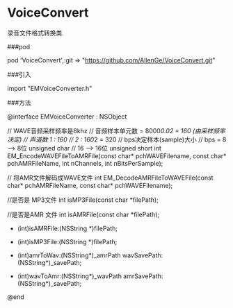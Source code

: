 # VoiceConvert
录音文件格式转换类

###pod

pod 'VoiceConvert',:git => "https://github.com/AllenGe/VoiceConvert.git"

###引入

import "EMVoiceConverter.h"

###方法

@interface EMVoiceConverter : NSObject

// WAVE音频采样频率是8khz
// 音频样本单元数 = 8000*0.02 = 160 (由采样频率决定)
// 声道数 1 : 160
//        2 : 160*2 = 320
// bps决定样本(sample)大小
// bps = 8 --> 8位 unsigned char
//       16 --> 16位 unsigned short
int EM_EncodeWAVEFileToAMRFile(const char* pchWAVEFilename, const char* pchAMRFileName, int nChannels, int nBitsPerSample);

// 将AMR文件解码成WAVE文件
int EM_DecodeAMRFileToWAVEFile(const char* pchAMRFileName, const char* pchWAVEFilename);

//是否是 MP3文件
int isMP3File(const char *filePath);

//是否是AMR 文件
int isAMRFile(const char *filePath);


+ (int)isAMRFile:(NSString *)filePath;

+ (int)isMP3File:(NSString *)filePath;

+ (int)amrToWav:(NSString*)_amrPath wavSavePath:(NSString*)_savePath;

+ (int)wavToAmr:(NSString*)_wavPath amrSavePath:(NSString*)_savePath;

@end

